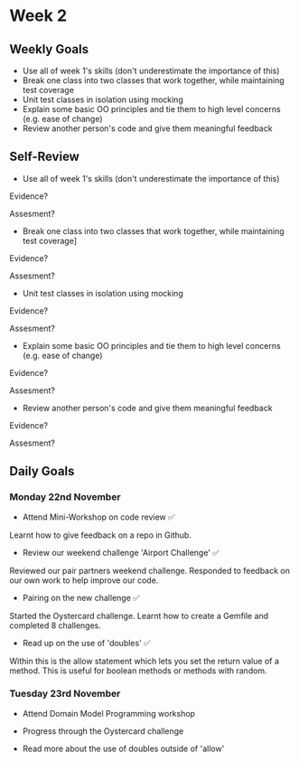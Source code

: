 # Week 2

## Weekly Goals 

- Use all of week 1's skills (don't underestimate the importance of this)
- Break one class into two classes that work together, while maintaining test coverage
- Unit test classes in isolation using mocking
- Explain some basic OO principles and tie them to high level concerns (e.g. ease of change)
- Review another person's code and give them meaningful feedback

## Self-Review

- Use all of week 1's skills (don't underestimate the importance of this)

Evidence?

Assesment? 

- Break one class into two classes that work together, while maintaining test coverage]

Evidence?

Assesment?

- Unit test classes in isolation using mocking

Evidence?

Assesment?

- Explain some basic OO principles and tie them to high level concerns (e.g. ease of change)

Evidence?

Assesment?

- Review another person's code and give them meaningful feedback

Evidence?

Assesment?

## Daily Goals

### Monday 22nd November 

- Attend Mini-Workshop on code review :white_check_mark:

Learnt how to give feedback on a repo in Github.

- Review our weekend challenge 'Airport Challenge' :white_check_mark:

Reviewed our pair partners weekend challenge. Responded to feedback on our own work to help improve our code.

- Pairing on the new challenge :white_check_mark:

Started the Oystercard challenge. Learnt how to create a Gemfile and completed 8 challenges.

- Read up on the use of 'doubles' :white_check_mark:

Within this is the allow statement which lets you set the return value of a method. This is useful for boolean methods or methods with random.

### Tuesday 23rd November 

- Attend Domain Model Programming workshop

- Progress through the Oystercard challenge

- Read more about the use of doubles outside of 'allow'